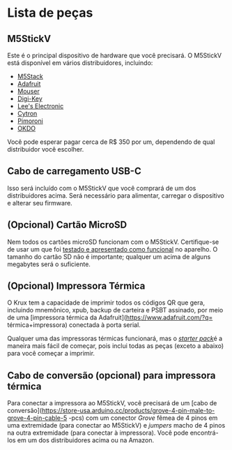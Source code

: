 # Lista de peças

## M5StickV

Este é o principal dispositivo de hardware que você precisará. O M5StickV está disponível em vários distribuidores, incluindo:

- [M5Stack](https://shop.m5stack.com/products/stickv)
- [Adafruit](https://www.adafruit.com/product/4321)
- [Mouser](https://www.mouser.com/ProductDetail/Adafruit/4321)
- [Digi-Key](https://www.digikey.com/en/products/detail/m5stack-technology-co-ltd/K027/10492135)
- [Lee's Electronic](https://leeselectronic.com/en/product/169940-m5stick-ai-camera-kendryte-k210-risc-v-core-no-wifi.html)
- [Cytron](https://www.cytron.io/c-development-tools/c-fpga/p-m5stickv-k210-ai-camera-without-wifi)
- [Pimoroni](https://shop.pimoroni.com/products/m5stick-v-k210-ai-camera-without-wifi)
- [OKDO](https://www.okdo.com/p/m5stickv-k210-ai-camera-without-wifi/)

Você pode esperar pagar cerca de R$ 350 por um, dependendo de qual distribuidor você escolher.

## Cabo de carregamento USB-C
Isso será incluído com o M5StickV que você comprará de um dos distribuidores acima. Será necessário para alimentar, carregar o dispositivo e alterar seu firmware. 

## (Opcional) Cartão MicroSD
Nem todos os cartões microSD funcionam com o M5StickV. Certifique-se de usar um que foi [testado e apresentado como funcional](https://github.com/m5stack/m5-docs/blob/master/docs/en/core/m5stickv.md#tf-cardmicrosd-test) no aparelho. O tamanho do cartão SD não é importante; qualquer um acima de alguns megabytes será o suficiente.

## (Opcional) Impressora Térmica
O Krux tem a capacidade de imprimir todos os códigos QR que gera, incluindo mnemônico, xpub, backup de carteira e PSBT assinado, por meio de uma [impressora térmica da Adafruit](https://www.adafruit.com/?q= térmica+impressora) conectada à porta serial.

Qualquer uma das impressoras térmicas funcionará, mas o [_starter pack_](https://www.adafruit.com/product/600)é a maneira mais fácil de começar, pois inclui todas as peças (exceto a abaixo) para você começar a imprimir.

## Cabo de conversão (opcional) para impressora térmica
Para conectar a impressora ao M5StickV, você precisará de um [cabo de conversão](https://store-usa.arduino.cc/products/grove-4-pin-male-to-grove-4-pin-cable-5 -pcs) com um conector _Grove_ fêmea de 4 pinos em uma extremidade (para conectar ao M5StickV) e _jumpers_ macho de 4 pinos na outra extremidade (para conectar à impressora). Você pode encontrá-los em um dos distribuidores acima ou na Amazon.
